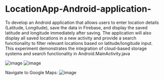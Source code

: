 # LocationApp-Android-application-


To develop an Android application that allows users to enter location details (Latitude, Longitude), save the data in Firebase, and display the saved latitude and longitude immediately after saving. The application will also display all saved locations in a new activity and provide a search functionality to filter relevant locations based on latitude/longitude input. This experiment demonstrates the integration of cloud-based storage systems and search functionality in Android.MainActivity.java


![image](https://github.com/user-attachments/assets/25c115fb-2b29-4d74-91f5-105bd5afeec7)
![image](https://github.com/user-attachments/assets/8d54cb25-21a6-453b-bb98-b33b2cf074e8)

Navigate to Google Maps:
![image](https://github.com/user-attachments/assets/631d9849-733d-4c06-a54e-bfabbd764535)
